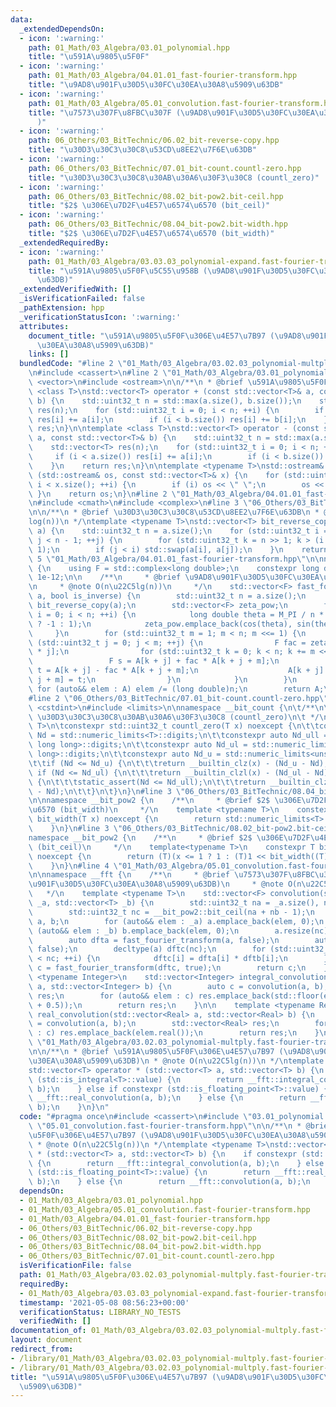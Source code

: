 ```yaml
---
data:
  _extendedDependsOn:
  - icon: ':warning:'
    path: 01_Math/03_Algebra/03.01_polynomial.hpp
    title: "\u591A\u9805\u5F0F"
  - icon: ':warning:'
    path: 01_Math/03_Algebra/04.01.01_fast-fourier-transform.hpp
    title: "\u9AD8\u901F\u30D5\u30FC\u30EA\u30A8\u5909\u63DB"
  - icon: ':warning:'
    path: 01_Math/03_Algebra/05.01_convolution.fast-fourier-transform.hpp
    title: "\u7573\u307F\u8FBC\u307F (\u9AD8\u901F\u30D5\u30FC\u30EA\u30A8\u5909\u63DB\
      )"
  - icon: ':warning:'
    path: 06_Others/03_BitTechnic/06.02_bit-reverse-copy.hpp
    title: "\u30D3\u30C3\u30C8\u53CD\u8EE2\u7F6E\u63DB"
  - icon: ':warning:'
    path: 06_Others/03_BitTechnic/07.01_bit-count.countl-zero.hpp
    title: "\u30D3\u30C3\u30C8\u30AB\u30A6\u30F3\u30C8 (countl_zero)"
  - icon: ':warning:'
    path: 06_Others/03_BitTechnic/08.02_bit-pow2.bit-ceil.hpp
    title: "$2$ \u306E\u7D2F\u4E57\u6574\u6570 (bit_ceil)"
  - icon: ':warning:'
    path: 06_Others/03_BitTechnic/08.04_bit-pow2.bit-width.hpp
    title: "$2$ \u306E\u7D2F\u4E57\u6574\u6570 (bit_width)"
  _extendedRequiredBy:
  - icon: ':warning:'
    path: 01_Math/03_Algebra/03.03.03_polynomial-expand.fast-fourier-transform.hpp
    title: "\u591A\u9805\u5F0F\u5C55\u958B (\u9AD8\u901F\u30D5\u30FC\u30EA\u30A8\u5909\
      \u63DB)"
  _extendedVerifiedWith: []
  _isVerificationFailed: false
  _pathExtension: hpp
  _verificationStatusIcon: ':warning:'
  attributes:
    document_title: "\u591A\u9805\u5F0F\u306E\u4E57\u7B97 (\u9AD8\u901F\u30D5\u30FC\
      \u30EA\u30A8\u5909\u63DB)"
    links: []
  bundledCode: "#line 2 \"01_Math/03_Algebra/03.02.03_polynomial-multply.fast-fourier-transform.hpp\"\
    \n#include <cassert>\n#line 2 \"01_Math/03_Algebra/03.01_polynomial.hpp\"\n#include\
    \ <vector>\n#include <ostream>\n\n/**\n * @brief \u591A\u9805\u5F0F\n */\ntemplate\
    \ <class T>\nstd::vector<T> operator + (const std::vector<T>& a, const std::vector<T>&\
    \ b) {\n    std::uint32_t n = std::max(a.size(), b.size());\n    std::vector<T>\
    \ res(n);\n    for (std::uint32_t i = 0; i < n; ++i) {\n        if (i < a.size())\
    \ res[i] += a[i];\n        if (i < b.size()) res[i] += b[i];\n    }\n    return\
    \ res;\n}\n\ntemplate <class T>\nstd::vector<T> operator - (const std::vector<T>&\
    \ a, const std::vector<T>& b) {\n    std::uint32_t n = std::max(a.size(), b.size());\n\
    \    std::vector<T> res(n);\n    for (std::uint32_t i = 0; i < n; ++i) {\n   \
    \     if (i < a.size()) res[i] += a[i];\n        if (i < b.size()) res[i] -= b[i];\n\
    \    }\n    return res;\n}\n\ntemplate <typename T>\nstd::ostream& operator <<\
    \ (std::ostream& os, const std::vector<T>& x) {\n    for (std::uint32_t i = 0;\
    \ i < x.size(); ++i) {\n        if (i) os << \" \";\n        os << x[i];\n   \
    \ }\n    return os;\n}\n#line 2 \"01_Math/03_Algebra/04.01.01_fast-fourier-transform.hpp\"\
    \n#include <cmath>\n#include <complex>\n#line 3 \"06_Others/03_BitTechnic/06.02_bit-reverse-copy.hpp\"\
    \n\n/**\n * @brief \u30D3\u30C3\u30C8\u53CD\u8EE2\u7F6E\u63DB\n * @note O(n\u22C5\
    log(n))\n */\ntemplate <typename T>\nstd::vector<T> bit_reverse_copy(std::vector<T>\
    \ a) {\n    std::uint32_t n = a.size();\n    for (std::uint32_t i = 0, j = 1;\
    \ j < n - 1; ++j) {\n        for (std::uint32_t k = n >> 1; k > (i ^= k); k >>=\
    \ 1);\n        if (j < i) std::swap(a[i], a[j]);\n    }\n    return a;\n}\n#line\
    \ 5 \"01_Math/03_Algebra/04.01.01_fast-fourier-transform.hpp\"\n\nnamespace __fft\
    \ {\n    using F = std::complex<long double>;\n    constexpr long double EPS =\
    \ 1e-12;\n\n    /**\n     * @brief \u9AD8\u901F\u30D5\u30FC\u30EA\u30A8\u5909\u63DB\
    \n     * @note O(n\u22C5lg(n))\n     */\n    std::vector<F> fast_fourier_transform(std::vector<F>\
    \ a, bool is_inverse) {\n        std::uint32_t n = a.size();\n        auto A =\
    \ bit_reverse_copy(a);\n        std::vector<F> zeta_pow;\n        for (std::uint32_t\
    \ i = 0; i < n; ++i) {\n            long double theta = M_PI / n * i * (is_inverse\
    \ ? -1 : 1);\n            zeta_pow.emplace_back(cos(theta), sin(theta));\n   \
    \     }\n        for (std::uint32_t m = 1; m < n; m <<= 1) {\n            for\
    \ (std::uint32_t j = 0; j < m; ++j) {\n                F fac = zeta_pow[n / m\
    \ * j];\n                for (std::uint32_t k = 0; k < n; k += m << 1) {\n   \
    \                 F s = A[k + j] + fac * A[k + j + m];\n                    F\
    \ t = A[k + j] - fac * A[k + j + m];\n                    A[k + j] = s; A[k +\
    \ j + m] = t;\n                }\n            }\n        }\n        if (is_inverse)\
    \ for (auto&& elem : A) elem /= (long double)n;\n        return A;\n    }\n}\n\
    #line 2 \"06_Others/03_BitTechnic/07.01_bit-count.countl-zero.hpp\"\n#include\
    \ <cstdint>\n#include <limits>\n\nnamespace __bit_count {\n\t/**\n\t * @brief\
    \ \u30D3\u30C3\u30C8\u30AB\u30A6\u30F3\u30C8 (countl_zero)\n\t */\n\ttemplate<typename\
    \ T>\n\tconstexpr std::uint32_t countl_zero(T x) noexcept {\n\t\tconstexpr auto\
    \ Nd = std::numeric_limits<T>::digits;\n\t\tconstexpr auto Nd_ull = std::numeric_limits<unsigned\
    \ long long>::digits;\n\t\tconstexpr auto Nd_ul = std::numeric_limits<unsigned\
    \ long>::digits;\n\t\tconstexpr auto Nd_u = std::numeric_limits<unsigned>::digits;\n\
    \t\tif (Nd <= Nd_u) {\n\t\t\treturn __builtin_clz(x) - (Nd_u - Nd);\n\t\t} else\
    \ if (Nd <= Nd_ul) {\n\t\t\treturn __builtin_clzl(x) - (Nd_ul - Nd);\n\t\t} else\
    \ {\n\t\t\tstatic_assert(Nd <= Nd_ull);\n\t\t\treturn __builtin_clzll(x) - (Nd_ull\
    \ - Nd);\n\t\t}\n\t}\n}\n#line 3 \"06_Others/03_BitTechnic/08.04_bit-pow2.bit-width.hpp\"\
    \n\nnamespace __bit_pow2 {\n    /**\n     * @brief $2$ \u306E\u7D2F\u4E57\u6574\
    \u6570 (bit_width)\n     */\n    template <typename T>\n    constexpr std::uint32_t\
    \ bit_width(T x) noexcept {\n        return std::numeric_limits<T>::digits - __bit_count::countl_zero(x);\n\
    \    }\n}\n#line 3 \"06_Others/03_BitTechnic/08.02_bit-pow2.bit-ceil.hpp\"\n\n\
    namespace __bit_pow2 {\n    /**\n     * @brief $2$ \u306E\u7D2F\u4E57\u6574\u6570\
    \ (bit_ceil)\n     */\n    template<typename T>\n    constexpr T bit_ceil(T x)\
    \ noexcept {\n        return (T)(x <= 1 ? 1 : (T)1 << bit_width((T)(x - 1)));\n\
    \    }\n}\n#line 4 \"01_Math/03_Algebra/05.01_convolution.fast-fourier-transform.hpp\"\
    \n\nnamespace __fft {\n    /**\n     * @brief \u7573\u307F\u8FBC\u307F (\u9AD8\
    \u901F\u30D5\u30FC\u30EA\u30A8\u5909\u63DB)\n     * @note O(n\u22C5lg(n))\n  \
    \   */\n    template <typename T>\n    std::vector<F> convolution(std::vector<T>\
    \ _a, std::vector<T> _b) {\n        std::uint32_t na = _a.size(), nb = _b.size();\n\
    \        std::uint32_t nc = __bit_pow2::bit_ceil(na + nb - 1);\n        std::vector<F>\
    \ a, b;\n        for (auto&& elem : _a) a.emplace_back(elem, 0);\n        for\
    \ (auto&& elem : _b) b.emplace_back(elem, 0);\n        a.resize(nc); b.resize(nc);\n\
    \        auto dfta = fast_fourier_transform(a, false);\n        auto dftb = fast_fourier_transform(b,\
    \ false);\n        decltype(a) dftc(nc);\n        for (std::uint32_t i = 0; i\
    \ < nc; ++i) {\n            dftc[i] = dfta[i] * dftb[i];\n        }\n        auto\
    \ c = fast_fourier_transform(dftc, true);\n        return c;\n    }\n\n    template\
    \ <typename Integer>\n    std::vector<Integer> integral_convolution(std::vector<Integer>\
    \ a, std::vector<Integer> b) {\n        auto c = convolution(a, b);\n        std::vector<Integer>\
    \ res;\n        for (auto&& elem : c) res.emplace_back(std::floor(elem.real()\
    \ + 0.5));\n        return res;\n    }\n\n    template <typename Real>\n    std::vector<Real>\
    \ real_convolution(std::vector<Real> a, std::vector<Real> b) {\n        auto c\
    \ = convolution(a, b);\n        std::vector<Real> res;\n        for (auto&& elem\
    \ : c) res.emplace_back(elem.real());\n        return res;\n    }\n}\n#line 5\
    \ \"01_Math/03_Algebra/03.02.03_polynomial-multply.fast-fourier-transform.hpp\"\
    \n\n/**\n * @brief \u591A\u9805\u5F0F\u306E\u4E57\u7B97 (\u9AD8\u901F\u30D5\u30FC\
    \u30EA\u30A8\u5909\u63DB)\n * @note O(n\u22C5lg(n))\n */\ntemplate <typename T>\n\
    std::vector<T> operator * (std::vector<T> a, std::vector<T> b) {\n    if constexpr\
    \ (std::is_integral<T>::value) {\n        return __fft::integral_convolution(a,\
    \ b);\n    } else if constexpr (std::is_floating_point<T>::value) {\n        return\
    \ __fft::real_convolution(a, b);\n    } else {\n        return __fft::convolution(a,\
    \ b);\n    }\n}\n"
  code: "#pragma once\n#include <cassert>\n#include \"03.01_polynomial.hpp\"\n#include\
    \ \"05.01_convolution.fast-fourier-transform.hpp\"\n\n/**\n * @brief \u591A\u9805\
    \u5F0F\u306E\u4E57\u7B97 (\u9AD8\u901F\u30D5\u30FC\u30EA\u30A8\u5909\u63DB)\n\
    \ * @note O(n\u22C5lg(n))\n */\ntemplate <typename T>\nstd::vector<T> operator\
    \ * (std::vector<T> a, std::vector<T> b) {\n    if constexpr (std::is_integral<T>::value)\
    \ {\n        return __fft::integral_convolution(a, b);\n    } else if constexpr\
    \ (std::is_floating_point<T>::value) {\n        return __fft::real_convolution(a,\
    \ b);\n    } else {\n        return __fft::convolution(a, b);\n    }\n}"
  dependsOn:
  - 01_Math/03_Algebra/03.01_polynomial.hpp
  - 01_Math/03_Algebra/05.01_convolution.fast-fourier-transform.hpp
  - 01_Math/03_Algebra/04.01.01_fast-fourier-transform.hpp
  - 06_Others/03_BitTechnic/06.02_bit-reverse-copy.hpp
  - 06_Others/03_BitTechnic/08.02_bit-pow2.bit-ceil.hpp
  - 06_Others/03_BitTechnic/08.04_bit-pow2.bit-width.hpp
  - 06_Others/03_BitTechnic/07.01_bit-count.countl-zero.hpp
  isVerificationFile: false
  path: 01_Math/03_Algebra/03.02.03_polynomial-multply.fast-fourier-transform.hpp
  requiredBy:
  - 01_Math/03_Algebra/03.03.03_polynomial-expand.fast-fourier-transform.hpp
  timestamp: '2021-05-08 08:56:23+00:00'
  verificationStatus: LIBRARY_NO_TESTS
  verifiedWith: []
documentation_of: 01_Math/03_Algebra/03.02.03_polynomial-multply.fast-fourier-transform.hpp
layout: document
redirect_from:
- /library/01_Math/03_Algebra/03.02.03_polynomial-multply.fast-fourier-transform.hpp
- /library/01_Math/03_Algebra/03.02.03_polynomial-multply.fast-fourier-transform.hpp.html
title: "\u591A\u9805\u5F0F\u306E\u4E57\u7B97 (\u9AD8\u901F\u30D5\u30FC\u30EA\u30A8\
  \u5909\u63DB)"
---
```

